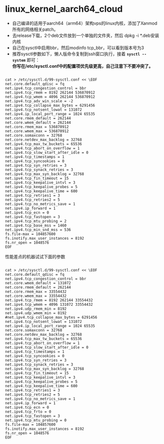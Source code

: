 # linux_kernel_aarch64_cloud

* 自己编译的适用于aarch64（arm64）架构vps的linux内核，添加了Xanmod 所有的网络相关patch。   
* 去release下载，2个deb文件放到一个单独的文件夹，然后 dpkg -i *.deb安装内核  
* 自己在sysctl中启用bbr，然后modinfo tcp_bbr，可以看到版本号为3  
* 推荐sysctl参数如下，懒人版命令复制到ssh窗口执行，接着 **`sysctl --system`** 即可：  
**你写在/etc/sysctl.conf中的配置项优先级更高，自己注意下不要冲突了。**  

<pre><code>
cat > /etc/sysctl.d/99-sysctl.conf << \EOF
net.core.default_qdisc = fq
net.ipv4.tcp_congestion_control = bbr
net.ipv4.tcp_rmem = 8192 262144 536870912
net.ipv4.tcp_wmem = 4096 262144 536870912
net.ipv4.tcp_adv_win_scale = -2
net.ipv4.tcp_collapse_max_bytes = 6291456
net.ipv4.tcp_notsent_lowat = 131072
net.ipv4.ip_local_port_range = 1024 65535
net.core.rmem_default = 262144
net.core.wmem_default = 262144
net.core.rmem_max = 536870912
net.core.wmem_max = 536870912
net.core.somaxconn = 32768
net.core.netdev_max_backlog = 32768
net.ipv4.tcp_max_tw_buckets = 65536
net.ipv4.tcp_abort_on_overflow = 1
net.ipv4.tcp_slow_start_after_idle = 0
net.ipv4.tcp_timestamps = 1
net.ipv4.tcp_syncookies = 0
net.ipv4.tcp_syn_retries = 3
net.ipv4.tcp_synack_retries = 3
net.ipv4.tcp_max_syn_backlog = 32768
net.ipv4.tcp_fin_timeout = 15
net.ipv4.tcp_keepalive_intvl = 3
net.ipv4.tcp_keepalive_probes = 5
net.ipv4.tcp_keepalive_time = 600
net.ipv4.tcp_retries1 = 3
net.ipv4.tcp_retries2 = 5
net.ipv4.tcp_no_metrics_save = 1
net.ipv4.ip_forward = 1
net.ipv4.tcp_ecn = 0
net.ipv4.tcp_fastopen = 3
net.ipv4.tcp_mtu_probing = 2
net.ipv4.tcp_base_mss = 1460
net.ipv4.tcp_min_snd_mss = 536
fs.file-max = 104857600
fs.inotify.max_user_instances = 8192
fs.nr_open = 1048576
EOF
</code></pre>

性能差点的机器试试下面的参数

<pre><code>
cat > /etc/sysctl.d/99-sysctl.conf << \EOF
net.core.default_qdisc = fq
net.ipv4.tcp_congestion_control = bbr
net.core.wmem_default = 131072
net.core.rmem_default = 262144
net.core.rmem_max = 33554432
net.core.wmem_max = 33554432
net.ipv4.tcp_rmem = 8192 262144 33554432
net.ipv4.tcp_wmem = 4096 131072 33554432
net.ipv4.udp_rmem_min = 8192
net.ipv4.udp_wmem_min = 8192
#net.ipv4.tcp_collapse_max_bytes = 6291456
net.ipv4.tcp_notsent_lowat = 131072
net.ipv4.ip_local_port_range = 1024 65535
net.core.somaxconn = 32768
net.core.netdev_max_backlog = 32768
net.ipv4.tcp_max_tw_buckets = 65536
net.ipv4.tcp_abort_on_overflow = 1
net.ipv4.tcp_slow_start_after_idle = 0
net.ipv4.tcp_timestamps = 1
net.ipv4.tcp_syncookies = 0
net.ipv4.tcp_syn_retries = 3
net.ipv4.tcp_synack_retries = 3
net.ipv4.tcp_max_syn_backlog = 32768
net.ipv4.tcp_fin_timeout = 15
net.ipv4.tcp_keepalive_intvl = 3
net.ipv4.tcp_keepalive_probes = 5
net.ipv4.tcp_keepalive_time = 600
net.ipv4.tcp_retries1 = 3
net.ipv4.tcp_retries2 = 5
net.ipv4.tcp_no_metrics_save = 1
net.ipv4.ip_forward = 1
net.ipv4.tcp_ecn = 0
net.ipv4.tcp_frto = 0
net.ipv4.tcp_fastopen = 3
net.ipv4.tcp_mtu_probing = 0
fs.file-max = 104857600
fs.inotify.max_user_instances = 8192
fs.nr_open = 1048576
EOF
</code></pre>
